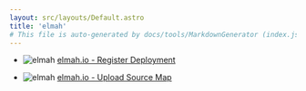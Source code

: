 ```yaml
---
layout: src/layouts/Default.astro
title: 'elmah'
# This file is auto-generated by docs/tools/MarkdownGenerator (index.js)
---
```


<ul>

<li>

![elmah](https://i.octopus.com/library/step-templates/elmah.png) [elmah.io - Register Deployment](/elmah/elmah.io-register-deployment/)

</li>
        
<li>

![elmah](https://i.octopus.com/library/step-templates/elmah.png) [elmah.io - Upload Source Map](/elmah/elmah.io-upload-source-map/)

</li>
        
</ul>
